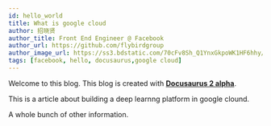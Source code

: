 ```yaml
---
id: hello_world
title: What is google cloud
author: 招晓贤
author_title: Front End Engineer @ Facebook
author_url: https://github.com/flybirdgroup
author_image_url: https://ss3.bdstatic.com/70cFv8Sh_Q1YnxGkpoWK1HF6hhy/it/u=1615738601,1434436036&fm=26&gp=0.jpg
tags: [facebook, hello, docusaurus,google cloud]
---
```


Welcome to this blog. This blog is created with [**Docusaurus 2 alpha**](https://v2.docusaurus.io/).

<!--truncate-->

This is a article about building a deep learnng platform in google clound.

A whole bunch of other information.

